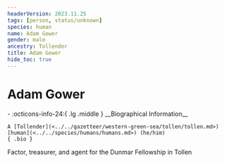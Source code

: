 ```yaml
---
headerVersion: 2023.11.25
tags: [person, status/unknown]
species: human
name: Adam Gower
gender: male
ancestry: Tollender
title: Adam Gower
hide_toc: true
---
```


# Adam Gower
<div class="grid cards ext-narrow-margin ext-one-column" markdown>
- :octicons-info-24:{ .lg .middle } __Biographical Information__

    A [Tollender](<../../gazetteer/western-green-sea/tollen/tollen.md>) [human](<../../species/humans/humans.md>) (he/him)  
    { .bio }

</div>


Factor, treasurer, and agent for the Dunmar Fellowship in Tollen